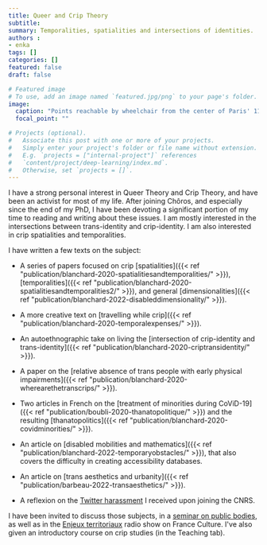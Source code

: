 ```yaml
---
title: Queer and Crip Theory
subtitle: 
summary: Temporalities, spatialities and intersections of identities.
authors : 
- enka
tags: []
categories: []
featured: false
draft: false

# Featured image
# To use, add an image named `featured.jpg/png` to your page's folder. 
image:
  caption: "Points reachable by wheelchair from the center of Paris' 11th discrit."
  focal_point: ""

# Projects (optional).
#   Associate this post with one or more of your projects.
#   Simply enter your project's folder or file name without extension.
#   E.g. `projects = ["internal-project"]` references 
#   `content/project/deep-learning/index.md`.
#   Otherwise, set `projects = []`.
---
```

I have a strong personal interest in Queer Theory and Crip Theory, and have been an activist for most of my life. After joining Chôros, and especially since the end of my PhD, I have been devoting a significant portion of my time to reading and writing about these issues. I am mostly interested in the intersections between trans-identity and crip-identity. I am also interested in crip spatialities and temporalities.

I have written a few texts on the subject:

- A series of papers focused on crip [spatialities]({{< ref "publication/blanchard-2020-spatialitiesandtemporalities/" >}}), [temporalities]({{< ref "publication/blanchard-2020-spatialitiesandtemporalities2/" >}}), and general [dimensionalities]({{< ref "publication/blanchard-2022-disableddimensionality/" >}}).

- A more creative text on [travelling while crip]({{< ref "publication/blanchard-2020-temporalexpenses/" >}}).

- An autoethnographic take on living the [intersection of crip-identity and trans-identity]({{< ref "publication/blanchard-2020-criptransidentity/" >}}).

- A paper on the [relative absence of trans people with early physical impairments]({{< ref "publication/blanchard-2020-wherearethetranscrips/" >}}).

- Two articles in French on the [treatment of minorities during CoViD-19]({{< ref "publication/boubli-2020-thanatopolitique/" >}}) and the resulting [thanatopolitics]({{< ref "publication/blanchard-2020-covidminorities/" >}}).


- An article on [disabled mobilities and mathematics]({{< ref "publication/blanchard-2022-temporaryobstacles/" >}}), that also covers the difficulty in creating accessibility databases. 

- An article on [trans aesthetics and urbanity]({{< ref "publication/barbeau-2022-transaesthetics/" >}}).

- A reflexion on the  [Twitter harassment](https://academia.hypotheses.org/39675) I received upon joining the CNRS.

I have  been invited to discuss those subjects, in a  [seminar on public bodies](https://www.youtube.com/watch?v=MiMaQ4zdwxM), as well as in the  [Enjeux territoriaux](https://www.radiofrance.fr/franceculture/podcasts/les-enjeux-territoriaux/le-territoire-vecu-des-personnes-handicapees-5395514) radio show on France Culture. I've also given an introductory course on crip studies (in the Teaching tab).